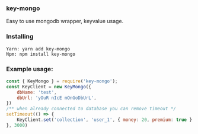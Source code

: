 ### key-mongo 
Easy to use mongodb wrapper, keyvalue usage.

### Installing
```
Yarn: yarn add key-mongo
Npm: npm install key-mongo
```

### Example usage:
```js
const { KeyMongo } = require('key-mongo');
const KeyClient = new KeyMongo({
    dbName: 'test',
    dbUrl: 'yOuR nIcE mOnGoDbUrL',
})
/** when already connected to database you can remove timeout */
setTimeout(() => {
    KeyClient.set('collection', 'user_1', { money: 20, premium: true } )
}, 3000)

```

